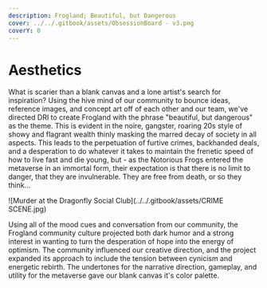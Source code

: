 ```yaml
---
description: Frogland; Beautiful, but Dangerous
cover: ../../.gitbook/assets/ObsessionBoard - v3.png
coverY: 0
---
```


# Aesthetics

What is scarier than a blank canvas and a lone artist's search for inspiration? Using the hive mind of our community to bounce ideas, reference images, and concept art off of each other and our team, we've directed DRI to create Frogland with the phrase "beautiful, but dangerous" as the theme. This is evident in the noire, gangster, roaring 20s style of showy and flagrant wealth thinly masking the marred decay of society in all aspects. This leads to the perpetuation of furtive crimes, backhanded deals, and a desperation to do whatever it takes to maintain the frenetic speed of how to live fast and die young, but - as the Notorious Frogs entered the metaverse in an immortal form, their expectation is that there is no limit to danger, that they are invulnerable. They are free from death, or so they think...

![Murder at the Dragonfly Social Club](../../.gitbook/assets/CRIME SCENE.jpg)

Using all of the mood cues and conversation from our community, the Frogland community culture projected both dark humor and a strong interest in wanting to turn the desperation of hope into the energy of optimism. The community influenced our creative direction, and the project expanded its approach to include the tension between cynicism and energetic rebirth. The undertones for the narrative direction, gameplay, and utility for the metaverse gave our blank canvas it's color palette.
